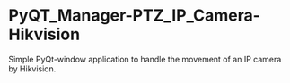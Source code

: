 # PyQT_Manager-PTZ_IP_Camera-Hikvision
Simple PyQt-window application to handle the movement of an IP camera by Hikvision.
